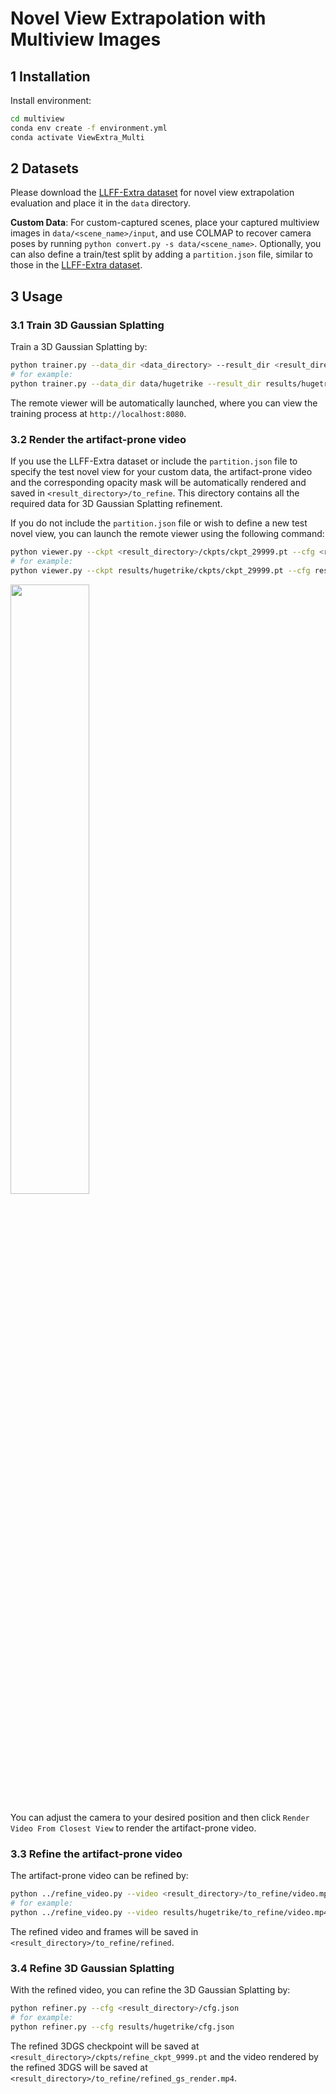 

# Novel View Extrapolation with Multiview Images


## 1 Installation
Install environment:
```bash
cd multiview
conda env create -f environment.yml 
conda activate ViewExtra_Multi
```


## 2 Datasets
Please download the [LLFF-Extra dataset](https://drive.google.com/drive/folders/1-5noohYSJExO8thRjeeFe65hhhlWpF15?usp=sharing) for novel view extrapolation evaluation and place it in the `data` directory.  

**Custom Data**: For custom-captured scenes, place your captured multiview images in `data/<scene_name>/input`, and use COLMAP to recover camera poses by running `python convert.py -s data/<scene_name>`. Optionally, you can also define a train/test split by adding a `partition.json` file, similar to those in the [LLFF-Extra dataset](https://drive.google.com/drive/folders/1-5noohYSJExO8thRjeeFe65hhhlWpF15?usp=sharing).


## 3 Usage

### 3.1 Train 3D Gaussian Splatting
Train a 3D Gaussian Splatting by:
```bash
python trainer.py --data_dir <data_directory> --result_dir <result_directory>
# for example:
python trainer.py --data_dir data/hugetrike --result_dir results/hugetrike
```
The remote viewer will be automatically launched, where you can view the training process at `http://localhost:8080`.

### 3.2 Render the artifact-prone video

If you use the LLFF-Extra dataset or include the `partition.json` file to specify the test novel view for your custom data, the artifact-prone video and the corresponding opacity mask will be automatically rendered and saved in `<result_directory>/to_refine`. This directory contains all the required data for 3D Gaussian Splatting refinement.

If you do not include the `partition.json` file or wish to define a new test novel view, you can launch the remote viewer using the following command:
```bash
python viewer.py --ckpt <result_directory>/ckpts/ckpt_29999.pt --cfg <result_directory>/cfg.json
# for example:
python viewer.py --ckpt results/hugetrike/ckpts/ckpt_29999.pt --cfg results/hugetrike/cfg.json
```

<img src='https://github.com/user-attachments/assets/6f487069-c6dd-4220-a5f3-d92653dcbcc2' width='50%' />

You can adjust the camera to your desired position and then click `Render Video From Closest View` to render the artifact-prone video.

### 3.3 Refine the artifact-prone video

The artifact-prone video can be refined by:
```bash
python ../refine_video.py --video <result_directory>/to_refine/video.mp4 --mask <result_directory>/to_refine/mask.mp4
# for example:
python ../refine_video.py --video results/hugetrike/to_refine/video.mp4 --mask results/hugetrike/to_refine/mask.mp4
```
The refined video and frames will be saved in `<result_directory>/to_refine/refined`.

### 3.4 Refine 3D Gaussian Splatting
With the refined video, you can refine the 3D Gaussian Splatting by:
```bash
python refiner.py --cfg <result_directory>/cfg.json
# for example:
python refiner.py --cfg results/hugetrike/cfg.json
```
The refined 3DGS checkpoint will be saved at `<result_directory>/ckpts/refine_ckpt_9999.pt` and the video rendered by the refined 3DGS will be saved at `<result_directory>/to_refine/refined_gs_render.mp4`.




